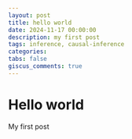 ```yaml
---
layout: post
title: hello world
date: 2024-11-17 00:00:00
description: my first post
tags: inference, causal-inference
categories: 
tabs: false
giscus_comments: true
---
```


# Hello world

My first post